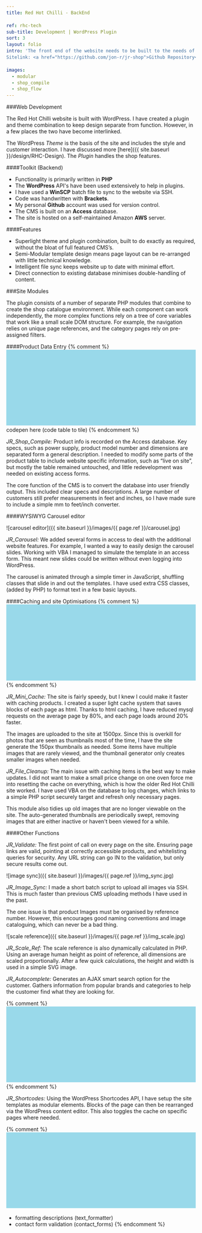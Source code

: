 ```yaml
---
title: Red Hot Chilli - BackEnd

ref: rhc-tech
sub-title: Development | WordPress Plugin
sort: 3
layout: folio
intro: 'The front end of the website needs to be built to the needs of the customer. The back end is built to speed up data entry of the company, as well as optimise site performance.<br>
Sitelink: <a href="https://github.com/jon-r/jr-shop">Github Repository</a>'

images:
  - modular
  - shop_compile
  - shop_flow
---
```


###Web Development

The Red Hot Chilli website is built with WordPress. I have created a plugin and theme combination to keep design separate from function. However, in a few places the two have become interlinked.

The WordPress _Theme_ is the basis of the site and includes the style and customer interaction. I have discussed more [here]({{ site.baseurl }}/design/RHC-Design). The _Plugin_ handles the shop features.

####Toolkit (Backend)

- Functionality is primarily written in **PHP**
- The **WordPress** API's have been used extensively to help in plugins.
- I have used a **WinSCP** batch file to sync to the website via SSH.
- Code was handwritten with **Brackets**.
- My personal **Github** account was used for version control.
- The CMS is built on an **Access** database.
- The site is hosted on a self-maintained Amazon **AWS** server.

####Features

- Superlight theme and plugin combination, built to do exactly as required, without the bloat of full featured CMS’s.
- Semi-Modular template design means page layout can be re-arranged with little technical knowledge.
- Intelligent file sync keeps website up to date with minimal effort.
- Direct connection to existing database minimises double-handling of content.

###Site Modules

The plugin consists of a number of separate PHP modules that combine to create the shop catalogue environment. While each component can work independently, the more complex functions rely on a tree of core variables that work like a small scale DOM structure. For example, the navigation relies on unique page references, and the category pages rely on pre-assigned filters.

####Product Data Entry
{% comment %}
![codepen](/images/placeholder.png)
codepen here (code table to tile)
{% endcomment %}

_JR\_Shop\_Compile:_
Product info is recorded on the Access database. Key specs, such as power supply, product model number and dimensions are separated form a general description. I needed to modify some parts of the product table to include website specific information, such as “live on site”, but mostly the table remained untouched, and little redevelopment was needed on existing access forms.

The core function of the CMS is to convert the database into user friendly output. This included clear specs and descriptions. A large number of customers still prefer measurements in feet and inches, so I have made sure to include a simple mm to feet/inch converter.

####WYSIWYG Carousel editor

<span class="half-span can-zoom" >
![carousel editor]({{ site.baseurl }}/images/{{ page.ref }}/carousel.jpg)
</span>

_JR\_Carousel:_
We added several forms in access to deal with the additional website features. For example, I wanted a way to easily design the carousel slides. Working with VBA I managed to simulate the template in an access form. This meant new slides could be written without even logging into WordPress.

The carousel is animated through a simple timer in JavaScript, shuffling classes that slide in and out the templates. I have used extra CSS classes, (added by PHP) to format text in a few basic layouts.

####Caching and site Optimisations
{% comment %}
![cache images speed boost](/images/placeholder.png)
{% endcomment %}

_JR\_Mini\_Cache:_
The site is fairly speedy, but I knew I could make it faster with caching products. I created a super light cache system that saves blocks of each page as html. Thanks to html caching, I have reduced mysql requests on the average page by 80%, and each page loads around 20% faster.

The images are uploaded to the site at 1500px. Since this is overkill for photos that are seen as thumbnails most of the time, I have the site generate the 150px thumbnails as needed. Some items have multiple images that are rarely viewed, and the thumbnail generator only creates smaller images when needed.

_JR\_File\_Cleanup:_
The main issue with caching items is the best way to make updates. I did not want to make a small price change on one oven force me into resetting the cache on everything, which is how the older Red Hot Chilli site worked. I have used VBA on the database to log changes, which links to a simple PHP script securely target and refresh only necessary pages.

This module also tidies up old images that are no longer viewable on the site. The auto-generated thumbnails are periodically swept, removing images that are either inactive or haven't been viewed for a while.

####Other Functions

_JR\_Validate:_
The first point of call on every page on the site. Ensuring page links are valid, pointing at correctly accessible products, and whitelisting queries for security. Any URL string can go IN to the validation, but only secure results come out.

<span class="half-span can-zoom" >
![image sync]({{ site.baseurl }}/images/{{ page.ref }}/img_sync.jpg)
</span>

_JR\_Image\_Sync:_
I made a short batch script to upload all images via SSH. This is much faster than previous CMS uploading methods I have used in the past.

The one issue is that product Images must be organised by reference number. However, this encourages good naming conventions and image cataloguing, which can never be a bad thing.

<span class="half-span can-zoom" >
![scale reference]({{ site.baseurl }}/images/{{ page.ref }}/img_scale.jpg)
</span>

_JR\_Scale\_Ref:_
The scale reference is also dynamically calculated in PHP. Using an average human height as point of reference, all dimensions are scaled proportionally. After a few quick calculations, the height and width is used in a simple SVG image.

_JR\_Autocomplete:_
Generates an AJAX smart search option for the customer. Gathers information from popular brands and categories to help the customer find what they are looking for.

{% comment %}
![Autocomplete](/images/placeholder.png)
{% endcomment %}

_JR\_Shortcodes:_
Using the WordPress Shortcodes API, I have setup the site templates as modular elements. Blocks of the page can then be rearranged via the WordPress content editor. This also toggles the cache on specific pages where needed.


{% comment %}
![Modular text](/images/placeholder.png)


- formatting descriptions (text_formatter)
- contact form validation (contact_forms)
{% endcomment %}


